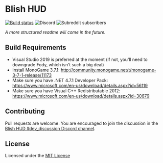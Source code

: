 # Blish HUD
[![Build status](https://ci.appveyor.com/api/projects/status/e0wbwpua7hsnvs00?svg=true)](https://ci.appveyor.com/project/dlamkins/blishhud)
![Discord](https://img.shields.io/discord/531175899588984842.svg?logo=discord&logoColor=%237289DA)
![Subreddit subscribers](https://img.shields.io/reddit/subreddit-subscribers/blishhud.svg?color=%2340BA12&logo=reddit&logoColor=white)


_A more structured readme will come in the future._

## Build Requirements

- Visual Studio 2019 is preferred at the moment (if not, you'll need to downgrade Fody, which isn't such a big deal)
- Install MonoGame 3.7.1: http://community.monogame.net/t/monogame-3-7-1-release/11173
- Make sure you have .NET 4.7.1 Developer Pack: https://www.microsoft.com/en-us/download/details.aspx?id=56119
- Make sure you have Visual C++ Redistributable 2012: https://www.microsoft.com/en-us/download/details.aspx?id=30679

## Contributing

Pull requests are welcome. You are encouraged to join the discussion in the [Blish HUD #dev_discussion Discord channel](https://discord.gg/nGbd3kU).

## License

Licensed under the [MIT License](https://choosealicense.com/licenses/mit/)